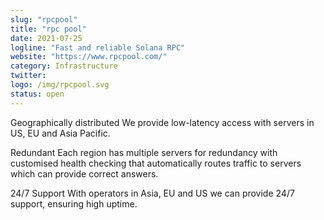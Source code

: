 ```yaml
---
slug: "rpcpool"
title: "rpc pool"
date: 2021-07-25
logline: "Fast and reliable Solana RPC"
website: "https://www.rpcpool.com/"
category: Infrastructure
twitter: 
logo: /img/rpcpool.svg
status: open
---
```


Geographically distributed
We provide low-latency access with servers in US, EU and Asia Pacific.

Redundant
Each region has multiple servers for redundancy with customised health checking that automatically routes traffic to servers which can provide correct answers.

24/7 Support
With operators in Asia, EU and US we can provide 24/7 support, ensuring high uptime.